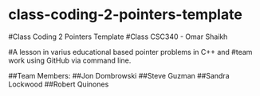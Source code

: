 # class-coding-2-pointers-template
#Class Coding 2 Pointers Template
#Class CSC340 - Omar Shaikh

#A lesson in varius educational based pointer problems in C++ and
#team work using GitHub via command line.

##Team Members:
##Jon Dombrowski
##Steve Guzman
##Sandra Lockwood
##Robert Quinones
